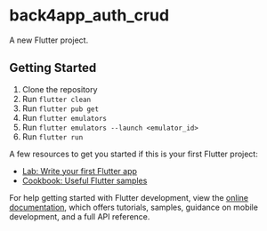 # back4app_auth_crud

A new Flutter project.

## Getting Started

1. Clone the repository
2. Run `flutter clean`
3. Run `flutter pub get`
4. Run `flutter emulators`
5. Run `flutter emulators --launch <emulator_id>`
7. Run `flutter run`

A few resources to get you started if this is your first Flutter project:

- [Lab: Write your first Flutter app](https://docs.flutter.dev/get-started/codelab)
- [Cookbook: Useful Flutter samples](https://docs.flutter.dev/cookbook)

For help getting started with Flutter development, view the
[online documentation](https://docs.flutter.dev/), which offers tutorials,
samples, guidance on mobile development, and a full API reference.
